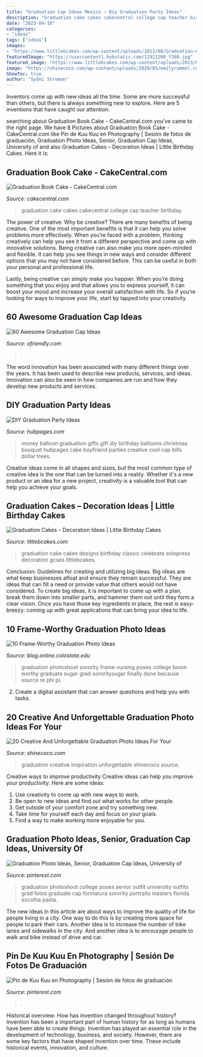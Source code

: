 ```yaml
---
title: "Graduation Cap Ideas Mexico ~ Diy Graduation Party Ideas"
description: "Graduation cake cakes cakecentral college cap teacher birthday"
date: "2023-04-18"
categories:
- "ideas"
tags: ["ideas"]
images:
- "https://www.littlebcakes.com/wp-content/uploads/2013/08/Graduation-Cake-Pics.jpg"
featuredImage: "https://usercontent1.hubstatic.com/12911200_f260.jpg"
featured_image: "https://www.littlebcakes.com/wp-content/uploads/2013/08/Graduation-Cake-Pics.jpg"
image: "https://shinecoco.com/wp-content/uploads/2020/05/emilyrummel.com_.jpg"
ShowToc: true
author: "Sydni Stroman"
---
```



Inventors come up with new ideas all the time. Some are more successful than others, but there is always something new to explore. Here are 5 inventions that have caught our attention.

	

		
searching about Graduation Book Cake - CakeCentral.com you've came to the right page. We have 8 Pictures about Graduation Book Cake - CakeCentral.com like Pin de Kuu Kuu en Photography | Sesión de fotos de graduación, Graduation Photo Ideas, Senior, Graduation Cap Ideas, University of and also Graduation Cakes – Decoration Ideas | Little Birthday Cakes. Here it is:
		
    
## Graduation Book Cake - CakeCentral.com

<img loading=lazy src="https://cdn001.cakecentral.com/gallery/2015/03/900_665941Xj4K_graduation-book-cake.jpg" onerror="this.onerror=null;this.src='https://tse4.mm.bing.net/th?id=OIP.Z52LwnxbIQ8i4hcxoel3vwHaLD&amp;pid=15.1';" alt="Graduation Book Cake - CakeCentral.com">

_Source: cakecentral.com_

>graduation cake cakes cakecentral college cap teacher birthday. 

	

The power of creative: Why be creative?
There are many benefits of being creative. One of the most important benefits is that it can help you solve problems more effectively. When you’re faced with a problem, thinking creatively can help you see it from a different perspective and come up with innovative solutions.
Being creative can also make you more open-minded and flexible. It can help you see things in new ways and consider different options that you may not have considered before. This can be useful in both your personal and professional life.

Lastly, being creative can simply make you happier. When you’re doing something that you enjoy and that allows you to express yourself, it can boost your mood and increase your overall satisfaction with life. So if you’re looking for ways to improve your life, start by tapped into your creativity.

    
## 60 Awesome Graduation Cap Ideas

<img loading=lazy src="https://ofriendly.com/wp-content/uploads/2016/11/graduation-caps/30-graduation-cap-ideas.jpg" onerror="this.onerror=null;this.src='https://tse3.mm.bing.net/th?id=OIP.VygehFrm8uD94KDv_-qDzAHaJ4&amp;pid=15.1';" alt="60 Awesome Graduation Cap Ideas">

_Source: ofriendly.com_

>. 

	

The word innovation has been associated with many different things over the years. It has been used to describe new products, services, and ideas. Innovation can also be seen in how companies are run and how they develop new products and services.

    
## DIY Graduation Party Ideas

<img loading=lazy src="https://usercontent1.hubstatic.com/12911200_f260.jpg" onerror="this.onerror=null;this.src='https://tse1.mm.bing.net/th?id=OIP.r47RUdw7PpLAZSN42hz90QHaNJ&amp;pid=15.1';" alt="DIY Graduation Party Ideas">

_Source: hubpages.com_

>money balloon graduation gifts gift diy birthday balloons christmas bouquet hubpages cake boyfriend parties creative cool cap bills dollar trees. 

	

Creative ideas come in all shapes and sizes, but the most common type of creative idea is the one that can be turned into a reality. Whether it's a new product or an idea for a new project, creativity is a valuable tool that can help you achieve your goals.

    
## Graduation Cakes – Decoration Ideas | Little Birthday Cakes

<img loading=lazy src="https://www.littlebcakes.com/wp-content/uploads/2013/08/Graduation-Cake-Pics.jpg" onerror="this.onerror=null;this.src='https://tse4.mm.bing.net/th?id=OIP.FzF5xyvvONHBAF88429-cgHaJ4&amp;pid=15.1';" alt="Graduation Cakes – Decoration Ideas | Little Birthday Cakes">

_Source: littlebcakes.com_

>graduation cake cakes designs birthday classic celebrate solopress decoration gcses littlebcakes. 

	

Conclusion: Guidelines for creating and utilizing big ideas.
Big ideas are what keep businesses afloat and ensure they remain successful. They are ideas that can fill a need or provide value that others would not have considered. To create big ideas, it is important to come up with a plan, break them down into smaller parts, and hammer them out until they form a clear vision. Once you have those key ingredients in place, the rest is easy- breezy: coming up with great applications that can bring your idea to life.

    
## 10 Frame-Worthy Graduation Photo Ideas

<img loading=lazy src="http://blog.online.colostate.edu/wp-content/uploads/2016/05/d0b13224d4f1b8677322e990a03b2108-300x231.jpg" onerror="this.onerror=null;this.src='https://tse3.mm.bing.net/th?id=OIP.FYjyPF6IBpNn1sYWuO54_QAAAA&amp;pid=15.1';" alt="10 Frame-Worthy Graduation Photo Ideas">

_Source: blog.online.colostate.edu_

>graduation photoshoot sorority frame nursing poses college boom worthy graduate sugar grad sororitysugar finally done because source re phi pi. 

	

2. Create a digital assistant that can answer questions and help you with tasks.

    
## 20 Creative And Unforgettable Graduation Photo Ideas For Your

<img loading=lazy src="https://shinecoco.com/wp-content/uploads/2020/05/emilyrummel.com_.jpg" onerror="this.onerror=null;this.src='https://tse4.mm.bing.net/th?id=OIP.G5bzhhLFFvWNyeBgZioceAHaLF&amp;pid=15.1';" alt="20 Creative And Unforgettable Graduation Photo Ideas For Your">

_Source: shinecoco.com_

>graduation creative inspiration unforgettable shinecoco source. 

	

Creative ways to improve productivity
Creative ideas can help you improve your productivity. Here are some ideas: 
1. Use creativity to come up with new ways to work.
2. Be open to new ideas and find out what works for other people. 
3. Get outside of your comfort zone and try something new. 
4. Take time for yourself each day and focus on your goals. 
5. Find a way to make working more enjoyable for you.

    
## Graduation Photo Ideas, Senior, Graduation Cap Ideas, University Of

<img loading=lazy src="https://i.pinimg.com/736x/dc/a5/6d/dca56d42f16d0cbd12584f251fdc6aa1.jpg" onerror="this.onerror=null;this.src='https://tse2.mm.bing.net/th?id=OIP.9tQP2yWyStbaNzobBCj7VgHaJ3&amp;pid=15.1';" alt="Graduation Photo Ideas, Senior, Graduation Cap Ideas, University of">

_Source: pinterest.com_

>graduation photoshoot college poses senior outfit university outfits grad fotos graduate cap formatura sorority portraits masters florida escolha pasta. 

	

The new ideas in this article are about ways to improve the quality of life for people living in a city. One way to do this is by creating more space for people to park their cars. Another idea is to increase the number of bike lanes and sidewalks in the city. And another idea is to encourage people to walk and bike instead of drive and car.

    
## Pin De Kuu Kuu En Photography | Sesión De Fotos De Graduación

<img loading=lazy src="https://i.pinimg.com/736x/b7/c3/9a/b7c39aa3f9e3f08b804779bdfe27d8ac.jpg" onerror="this.onerror=null;this.src='https://tse1.mm.bing.net/th?id=OIP.KVK8ho4VgGV1MtVFYaZD6QHaNJ&amp;pid=15.1';" alt="Pin de Kuu Kuu en Photography | Sesión de fotos de graduación">

_Source: pinterest.com_

>. 

	

Historical overview: How has invention changed throughout history?
Invention has been a important part of human history for as long as humans have been able to create things. Invention has played an essential role in the development of technology, business, and society. However, there are some key factors that have shaped invention over time. These include historical events, innovation, and culture.

